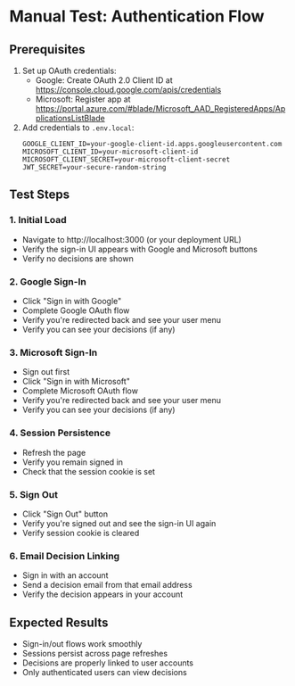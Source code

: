 # Manual Test: Authentication Flow

## Prerequisites
1. Set up OAuth credentials:
   - Google: Create OAuth 2.0 Client ID at https://console.cloud.google.com/apis/credentials
   - Microsoft: Register app at https://portal.azure.com/#blade/Microsoft_AAD_RegisteredApps/ApplicationsListBlade
2. Add credentials to `.env.local`:
   ```
   GOOGLE_CLIENT_ID=your-google-client-id.apps.googleusercontent.com
   MICROSOFT_CLIENT_ID=your-microsoft-client-id
   MICROSOFT_CLIENT_SECRET=your-microsoft-client-secret
   JWT_SECRET=your-secure-random-string
   ```

## Test Steps

### 1. Initial Load
- Navigate to http://localhost:3000 (or your deployment URL)
- Verify the sign-in UI appears with Google and Microsoft buttons
- Verify no decisions are shown

### 2. Google Sign-In
- Click "Sign in with Google"
- Complete Google OAuth flow
- Verify you're redirected back and see your user menu
- Verify you can see your decisions (if any)

### 3. Microsoft Sign-In
- Sign out first
- Click "Sign in with Microsoft"
- Complete Microsoft OAuth flow
- Verify you're redirected back and see your user menu
- Verify you can see your decisions (if any)

### 4. Session Persistence
- Refresh the page
- Verify you remain signed in
- Check that the session cookie is set

### 5. Sign Out
- Click "Sign Out" button
- Verify you're signed out and see the sign-in UI again
- Verify session cookie is cleared

### 6. Email Decision Linking
- Sign in with an account
- Send a decision email from that email address
- Verify the decision appears in your account

## Expected Results
- Sign-in/out flows work smoothly
- Sessions persist across page refreshes
- Decisions are properly linked to user accounts
- Only authenticated users can view decisions
